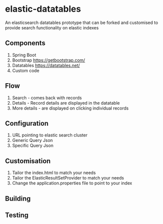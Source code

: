 # elastic-datatables

An elasticsearch datatables prototype that can be forked and customised to provide search functionality on elastic indexes

## Components

1. Spring Boot
2. Bootstrap  https://getbootstrap.com/
3. Datatables https://datatables.net/
4. Custom code 

## Flow

1. Search - comes back with records
2. Details - Record details are displayed in the datatable 
3. More details - are displayed on clicking individual records

## Configuration

1. URL pointing to elastic search cluster
2. Generic Query Json
3. Specific Query Json

## Customisation

1. Tailor the index.html to match your needs
2. Tailor the ElasticResultSetProvider to match your needs
3. Change the application.properties file to point to your index

## Building

## Testing


